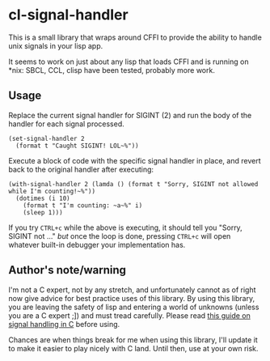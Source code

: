 cl-signal-handler
=================

This is a small library that wraps around CFFI to provide the ability to handle
unix signals in your lisp app.

It seems to work on just about any lisp that loads CFFI and is running on \*nix:
SBCL, CCL, clisp have been tested, probably more work.

Usage
-----
Replace the current signal handler for SIGINT (2) and run the body of the 
handler for each signal processed.

    (set-signal-handler 2
	  (format t "Caught SIGINT! LOL~%"))

Execute a block of code with the specific signal handler in place, and revert
back to the original handler after executing:

    (with-signal-handler 2 (lamda () (format t "Sorry, SIGINT not allowed while I'm counting!~%"))
	  (dotimes (i 10)
	    (format t "I'm counting: ~a~%" i)
		(sleep 1)))

If you try `CTRL+c` while the above is executing, it should tell you "Sorry,
SIGINT not ..." *but* once the loop is done, pressing `CTRL+c` will open whatever
built-in debugger your implementation has.

Author's note/warning
---------------------
I'm not a C expert, not by any stretch, and unfortunately cannot as of right now
give advice for best practice uses of this library. By using this library, you
are leaving the safety of lisp and entering a world of unknowns (unless you are
a C expert ;]) and must tread carefully. Please read
[this guide on signal handling in C](http://www.gnu.org/software/libc/manual/html_node/Defining-Handlers.html#Defining-Handlers)
before using.

Chances are when things break for me when using this library, I'll update it to
make it easier to play nicely with C land. Until then, use at your own risk.
